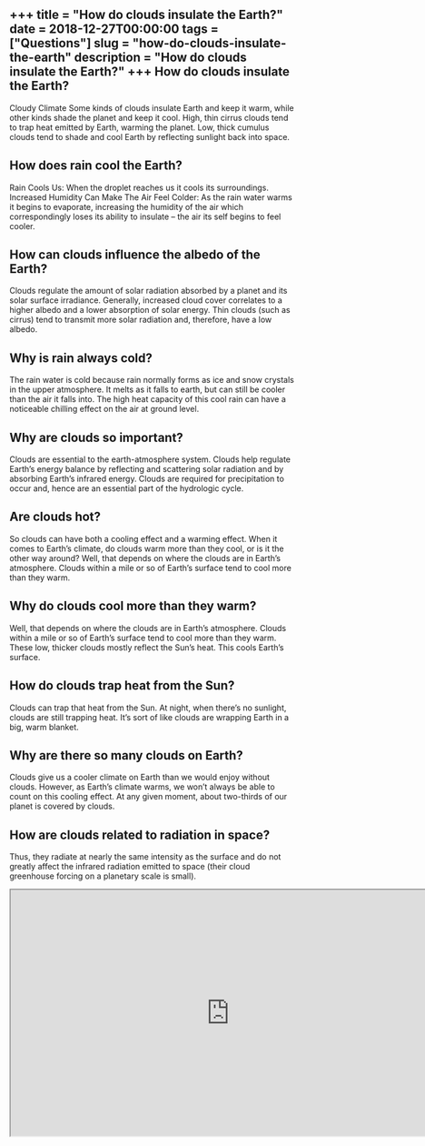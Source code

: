+++
title = "How do clouds insulate the Earth?"
date = 2018-12-27T00:00:00
tags = ["Questions"]
slug = "how-do-clouds-insulate-the-earth"
description = "How do clouds insulate the Earth?"
+++
How do clouds insulate the Earth?
---------------------------------

Cloudy Climate Some kinds of clouds insulate Earth and keep it warm, while other kinds shade the planet and keep it cool. High, thin cirrus clouds tend to trap heat emitted by Earth, warming the planet. Low, thick cumulus clouds tend to shade and cool Earth by reflecting sunlight back into space.

How does rain cool the Earth?
-----------------------------

Rain Cools Us: When the droplet reaches us it cools its surroundings. Increased Humidity Can Make The Air Feel Colder: As the rain water warms it begins to evaporate, increasing the humidity of the air which correspondingly loses its ability to insulate – the air its self begins to feel cooler.

How can clouds influence the albedo of the Earth?
-------------------------------------------------

Clouds regulate the amount of solar radiation absorbed by a planet and its solar surface irradiance. Generally, increased cloud cover correlates to a higher albedo and a lower absorption of solar energy. Thin clouds (such as cirrus) tend to transmit more solar radiation and, therefore, have a low albedo.

Why is rain always cold?
------------------------

The rain water is cold because rain normally forms as ice and snow crystals in the upper atmosphere. It melts as it falls to earth, but can still be cooler than the air it falls into. The high heat capacity of this cool rain can have a noticeable chilling effect on the air at ground level.

Why are clouds so important?
----------------------------

Clouds are essential to the earth-atmosphere system. Clouds help regulate Earth’s energy balance by reflecting and scattering solar radiation and by absorbing Earth’s infrared energy. Clouds are required for precipitation to occur and, hence are an essential part of the hydrologic cycle.

Are clouds hot?
---------------

So clouds can have both a cooling effect and a warming effect. When it comes to Earth’s climate, do clouds warm more than they cool, or is it the other way around? Well, that depends on where the clouds are in Earth’s atmosphere. Clouds within a mile or so of Earth’s surface tend to cool more than they warm.

Why do clouds cool more than they warm?
---------------------------------------

Well, that depends on where the clouds are in Earth’s atmosphere. Clouds within a mile or so of Earth’s surface tend to cool more than they warm. These low, thicker clouds mostly reflect the Sun’s heat. This cools Earth’s surface.

How do clouds trap heat from the Sun?
-------------------------------------

Clouds can trap that heat from the Sun. At night, when there’s no sunlight, clouds are still trapping heat. It’s sort of like clouds are wrapping Earth in a big, warm blanket.

Why are there so many clouds on Earth?
--------------------------------------

Clouds give us a cooler climate on Earth than we would enjoy without clouds. However, as Earth’s climate warms, we won’t always be able to count on this cooling effect. At any given moment, about two-thirds of our planet is covered by clouds.

How are clouds related to radiation in space?
---------------------------------------------

Thus, they radiate at nearly the same intensity as the surface and do not greatly affect the infrared radiation emitted to space (their cloud greenhouse forcing on a planetary scale is small).

<iframe allow="accelerometer; autoplay; clipboard-write; encrypted-media; gyroscope; picture-in-picture" allowfullscreen="" class="__youtube_prefs__  epyt-is-override  no-lazyload" data-no-lazy="1" data-origheight="433" data-origwidth="770" data-skipgform_ajax_framebjll="" height="433" id="_ytid_42037" loading="lazy" src="https://www.youtube.com/embed/3gvsHkLSxhY?enablejsapi=1&autoplay=0&cc_load_policy=0&cc_lang_pref=&iv_load_policy=1&loop=0&modestbranding=0&rel=1&fs=1&playsinline=0&autohide=2&theme=dark&color=red&controls=1&" title="YouTube player" width="770"></iframe>